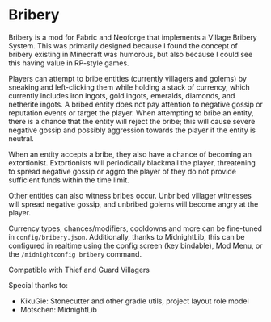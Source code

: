 # Bribery

Bribery is a mod for Fabric and Neoforge that implements a Village Bribery System. This was primarily 
designed because I found the concept of bribery existing in Minecraft was humorous, but also because I 
could see this having value in RP-style games.

Players can attempt to bribe entities (currently villagers and golems) by sneaking and left-clicking
them while holding a stack of currency, which currently includes iron ingots, gold ingots, emeralds, 
diamonds, and netherite ingots. A bribed entity does not pay attention to negative gossip or reputation 
events or target the player. When attempting to bribe an entity, there is a chance that the entity will 
reject the bribe; this will cause severe negative gossip and possibly aggression towards the player if 
the entity is neutral.

When an entity accepts a bribe, they also have a chance of becoming an extortionist. Extortionists will 
periodically blackmail the player, threatening to spread negative gossip or aggro the player of they do
not provide sufficient funds within the time limit.

Other entities can also witness bribes occur. Unbribed villager witnesses will spread negative gossip, and unbribed 
golems will become angry at the player.

Currency types, chances/modifiers, cooldowns and more can be fine-tuned in `config/bribery.json`.
Additionally, thanks to MidnightLib, this can be configured in realtime using the config screen 
(key bindable), Mod Menu, or the `/midnightconfig bribery` command.

Compatible with Thief and Guard Villagers

Special thanks to:
- KikuGie: Stonecutter and other gradle utils, project layout role model
- Motschen: MidnightLib
